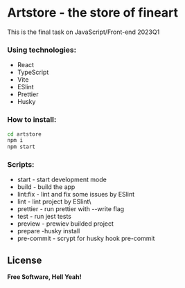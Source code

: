 # Artstore - the store of fineart

This is the final task on JavaScript/Front-end 2023Q1

### Using technologies:

- React
- TypeScript
- Vite
- ESlint
- Prettier
- Husky

### How to install:

```sh
cd artstore
npm i
npm start
```

### Scripts:

- start - start development mode
- build - build the app
- lint:fix - lint and fix some issues by ESlint
- lint - lint project by ESlint\
- prettier - run prettier with --write flag
- test - run jest tests
- preview - prewiev builded project
- prepare -husky install
- pre-commit - scrypt for husky hook pre-commit

## License

**Free Software, Hell Yeah!**
